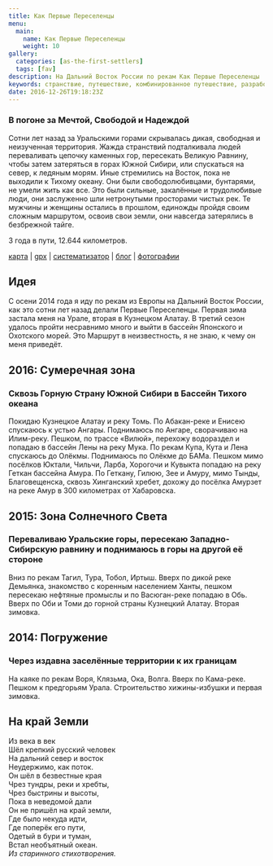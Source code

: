 ```yaml
---
title: Как Первые Переселенцы
menu:
  main:
    name: Как Первые Переселенцы
    weight: 10
gallery:
  categories: [as-the-first-settlers]
  tags: [fav]
description: На Дальний Восток России по рекам Как Первые Переселенцы
keywords: странствие, путешествие, комбинированное путешествие, разработка экипировки, байдарка, каяк, по рекам, дикая природа России, большие дистанции, Дальний Восток России, как русские землепроходцы
date: 2016-12-26T19:18:23Z
---
```


### В погоне за Мечтой, Свободой и Надеждой

Сотни лет назад за Уральскими горами скрывалась дикая, свободная и неизученная территория. Жажда странствий подталкивала людей переваливать цепочку каменных гор, пересекать Великую Равнину, чтобы затем затеряться в горах Южной Сибири, или спускаться на север, к ледяным морям. Иные стремились на Восток, пока не выходили к Тихому океану. Они были свободолюбивцами, бунтарями, не умели жить как все. Это были сильные, закалённые и трудолюбивые люди, они заслуженно шли нетронутыми просторами чистых рек. Те мужчины и женщины остались в прошлом, единожды пройдя своим сложным маршрутом, освоив свои земли, они навсегда затерялись в безбрежной тайге.

3 года в пути, 12.644 километров.

<a href="/map/#type=hybrid&amp;center=56.60501,63.60074&amp;zoom=5&amp;kml=track" target="_blank">карта</a> |
[gpx](gpx/) |
[систематизатор](route-classifier/) |
[блог](/ru/blog/) |
[фотографии](/ru/categories/as-the-first-settlers/)



## Идея

С осени 2014 года я иду по рекам из Европы на Дальний Восток России, как это сотни лет назад делали Первые Переселенцы. Первая зима застала меня на Урале, вторая в Кузнецком Алатау. В третий сезон удалось пройти несравнимо много и выйти в бассейн Японского и Охотского морей. Это Маршрут в неизвестность, я не знаю, к чему он меня приведёт.



## 2016: Сумеречная зона
### Сквозь Горную Страну Южной Сибири в Бассейн Тихого океана

Покидаю Кузнецкое Алатау и реку Томь. По Абакан-реке и Енисею спускаюсь к устью Ангары. Поднимаюсь по Ангаре, сворачиваю на Илим-реку. Пешком, по трассе «Вилюй», перехожу водораздел и попадаю в бассейн Лены на реку Мука. По рекам Купа, Кута и Лена спускаюсь до Олёкмы. Поднимаюсь по Олёкме до БАМа. Пешком мимо посёлков Юктали, Чильчи, Ларба, Хорогочи и Кувыкта попадаю на реку Геткан бассейна Амура. По Геткану, Гилюю, Зее и Амуру, мимо Тынды, Благовещенска, сквозь Хинганский хребет, дохожу до посёлка Амурзет на реке Амур в 300 километрах от Хабаровска.



## 2015: Зона Солнечного Света
### Переваливаю Уральские горы, пересекаю Западно-Сибирскую равнину и поднимаюсь в горы на другой её стороне

Вниз по рекам Тагил, Тура, Тобол, Иртыш. Вверх по дикой реке Демьянка, знакомство с коренным населением Ханты, пешком пересекаю нефтяные промыслы и по Васюган-реке попадаю в Обь. Вверх по Оби и Томи до горной страны Кузнецкий Алатау. Вторая зимовка.



## 2014: Погружение
### Через издавна заселённые территории к их границам

На каяке по рекам Воря, Клязьма, Ока, Волга. Вверх по Кама-реке. Пешком к предгорьям Урала. Строительство хижины-избушки и первая зимовка.



## На край Земли

Из века в век<br>
Шёл крепкий русский человек<br>
На дальний север и восток<br>
Неудержимо, как поток.<br>
Он шёл в безвестные края<br>
Чрез тундры, реки и хребты,<br>
Чрез быстрины и высоты,<br>
Пока в неведомой дали<br>
Он не пришёл на край земли,<br>
Где было некуда идти,<br>
Где поперёк его пути,<br>
Одетый в бури и туман,<br>
Встал необъятный океан.<br>
*Из старинного стихотворения.*
